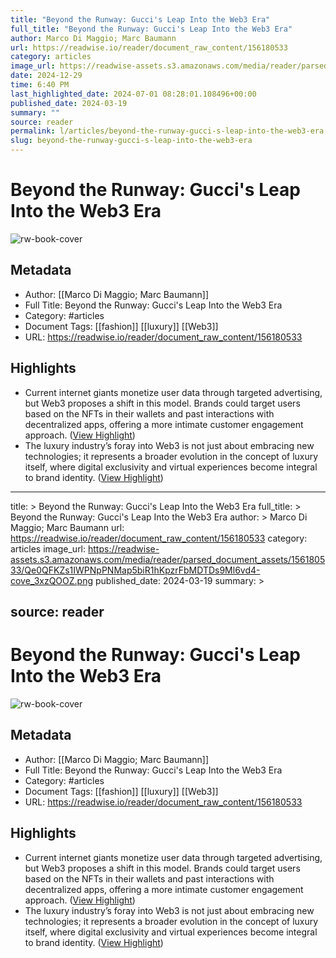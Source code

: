 ```yaml
---
title: "Beyond the Runway: Gucci's Leap Into the Web3 Era"
full_title: "Beyond the Runway: Gucci's Leap Into the Web3 Era"
author: Marco Di Maggio; Marc Baumann
url: https://readwise.io/reader/document_raw_content/156180533
category: articles
image_url: https://readwise-assets.s3.amazonaws.com/media/reader/parsed_document_assets/156180533/Qe0QFKZs1IWPNpPNMap5biR1hKpzrFbMDTDs9Ml6vd4-cove_3xzQOOZ.png
date: 2024-12-29
time: 6:40 PM
last_highlighted_date: 2024-07-01 08:28:01.108496+00:00
published_date: 2024-03-19
summary: ""
source: reader
permalink: l/articles/beyond-the-runway-gucci-s-leap-into-the-web3-era
slug: beyond-the-runway-gucci-s-leap-into-the-web3-era
---
```

# Beyond the Runway: Gucci's Leap Into the Web3 Era

![rw-book-cover](https://readwise-assets.s3.amazonaws.com/media/reader/parsed_document_assets/156180533/Qe0QFKZs1IWPNpPNMap5biR1hKpzrFbMDTDs9Ml6vd4-cove_3xzQOOZ.png)

## Metadata
- Author: [[Marco Di Maggio; Marc Baumann]]
- Full Title: Beyond the Runway: Gucci's Leap Into the Web3 Era
- Category: #articles
- Document Tags: [[fashion]] [[luxury]] [[Web3]] 
- URL: https://readwise.io/reader/document_raw_content/156180533

## Highlights
- Current internet giants monetize user data through targeted advertising, but Web3 proposes a shift in this model. Brands could target users based on the NFTs in their wallets and past interactions with decentralized apps, offering a more intimate customer engagement approach. ([View Highlight](https://read.readwise.io/read/01j1ppgxhq2z1rwee34keage3p))
- The luxury industry’s foray into Web3 is not just about embracing new technologies; it represents a broader evolution in the concept of luxury itself, where digital exclusivity and virtual experiences become integral to brand identity. ([View Highlight](https://read.readwise.io/read/01j1ppg80vra3dqmpt7zszmm7m))


---
title: >
  Beyond the Runway: Gucci's Leap Into the Web3 Era
full_title: >
  Beyond the Runway: Gucci's Leap Into the Web3 Era
author: >
  Marco Di Maggio; Marc Baumann
url: https://readwise.io/reader/document_raw_content/156180533
category: articles
image_url: https://readwise-assets.s3.amazonaws.com/media/reader/parsed_document_assets/156180533/Qe0QFKZs1IWPNpPNMap5biR1hKpzrFbMDTDs9Ml6vd4-cove_3xzQOOZ.png
published_date: 2024-03-19
summary: >
  
source: reader
---
# Beyond the Runway: Gucci's Leap Into the Web3 Era

![rw-book-cover](https://readwise-assets.s3.amazonaws.com/media/reader/parsed_document_assets/156180533/Qe0QFKZs1IWPNpPNMap5biR1hKpzrFbMDTDs9Ml6vd4-cove_3xzQOOZ.png)

## Metadata
- Author: [[Marco Di Maggio; Marc Baumann]]
- Full Title: Beyond the Runway: Gucci's Leap Into the Web3 Era
- Category: #articles
- Document Tags: [[fashion]] [[luxury]] [[Web3]] 
- URL: https://readwise.io/reader/document_raw_content/156180533

## Highlights
- Current internet giants monetize user data through targeted advertising, but Web3 proposes a shift in this model. Brands could target users based on the NFTs in their wallets and past interactions with decentralized apps, offering a more intimate customer engagement approach. ([View Highlight](https://read.readwise.io/read/01j1ppgxhq2z1rwee34keage3p))
- The luxury industry’s foray into Web3 is not just about embracing new technologies; it represents a broader evolution in the concept of luxury itself, where digital exclusivity and virtual experiences become integral to brand identity. ([View Highlight](https://read.readwise.io/read/01j1ppg80vra3dqmpt7zszmm7m))


